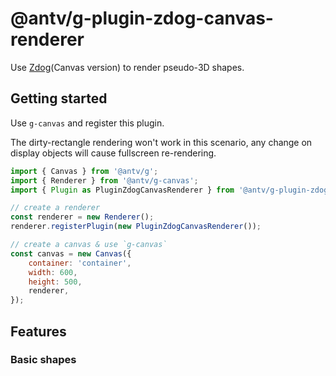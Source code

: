 # @antv/g-plugin-zdog-canvas-renderer

Use [Zdog](https://zzz.dog/getting-started)(Canvas version) to render pseudo-3D shapes.

<!-- <img src="https://gw.alipayobjects.com/mdn/rms_6ae20b/afts/img/A*d4iiS5_3YVIAAAAAAAAAAAAAARQnAQ" width="300"> -->

## Getting started

Use `g-canvas` and register this plugin.

The dirty-rectangle rendering won't work in this scenario, any change on display objects will cause fullscreen re-rendering.

```js
import { Canvas } from '@antv/g';
import { Renderer } from '@antv/g-canvas';
import { Plugin as PluginZdogCanvasRenderer } from '@antv/g-plugin-zdog-canvas-renderer';

// create a renderer
const renderer = new Renderer();
renderer.registerPlugin(new PluginZdogCanvasRenderer());

// create a canvas & use `g-canvas`
const canvas = new Canvas({
    container: 'container',
    width: 600,
    height: 500,
    renderer,
});
```

## Features

### Basic shapes

<!-- - [x] Group
- [x] Circle
- [x] Ellipse
- [x] Rect, `radius` won't work
- [x] Line
- [x] Polyline
- [x] Polygon
- [x] Path
- [x] Text
- [x] Image -->

